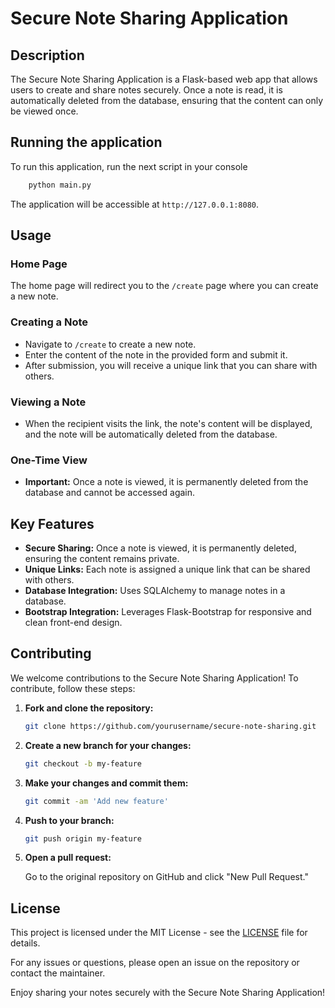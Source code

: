 # Secure Note Sharing Application

## Description

The Secure Note Sharing Application is a Flask-based web app that allows users to create and share notes securely. Once
a note is read, it is automatically deleted from the database, ensuring that the content can only be viewed once.

## Running the application

To run this application, run the next script in your console

```bash
    python main.py
```

The application will be accessible at `http://127.0.0.1:8080`.

## Usage

### Home Page

The home page will redirect you to the `/create` page where you can create a new note.

### Creating a Note

- Navigate to `/create` to create a new note.
- Enter the content of the note in the provided form and submit it.
- After submission, you will receive a unique link that you can share with others.

### Viewing a Note

- When the recipient visits the link, the note's content will be displayed, and the note will be automatically deleted
  from the database.

### One-Time View

- **Important:** Once a note is viewed, it is permanently deleted from the database and cannot be accessed again.

## Key Features

- **Secure Sharing:** Once a note is viewed, it is permanently deleted, ensuring the content remains private.
- **Unique Links:** Each note is assigned a unique link that can be shared with others.
- **Database Integration:** Uses SQLAlchemy to manage notes in a database.
- **Bootstrap Integration:** Leverages Flask-Bootstrap for responsive and clean front-end design.

## Contributing

We welcome contributions to the Secure Note Sharing Application! To contribute, follow these steps:

1. **Fork and clone the repository:**

    ```bash
    git clone https://github.com/yourusername/secure-note-sharing.git
    ```

2. **Create a new branch for your changes:**

    ```bash
    git checkout -b my-feature
    ```

3. **Make your changes and commit them:**

    ```bash
    git commit -am 'Add new feature'
    ```

4. **Push to your branch:**

    ```bash
    git push origin my-feature
    ```

5. **Open a pull request:**

   Go to the original repository on GitHub and click "New Pull Request."

## License

This project is licensed under the MIT License - see the [LICENSE](LICENSE) file for details.

For any issues or questions, please open an issue on the repository or contact the maintainer.

Enjoy sharing your notes securely with the Secure Note Sharing Application!